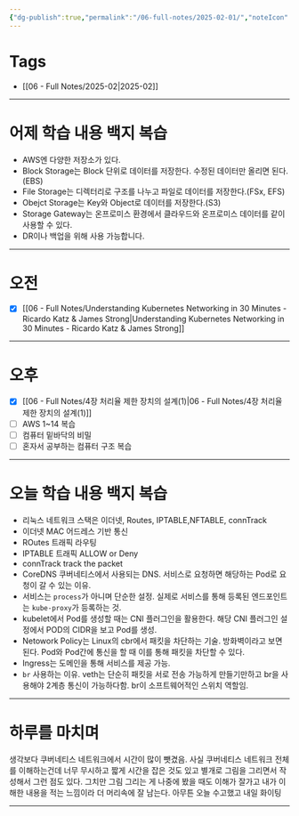 ```yaml
---
{"dg-publish":true,"permalink":"/06-full-notes/2025-02-01/","noteIcon":""}
---
```


# Tags
- [[06 - Full Notes/2025-02\|2025-02]]

---
# 어제 학습 내용 백지 복습
- AWS엔 다양한 저장소가 있다.
- Block Storage는 Block 단위로 데이터를 저장한다. 수정된 데이터만 올리면 된다.(EBS)
- File Storage는 디렉터리로 구조를 나누고 파일로 데이터를 저장한다.(FSx, EFS)
- Obejct Storage는 Key와 Object로 데이터를 저장한다.(S3)
- Storage Gateway는 온프로미스 환경에서 클라우드와 온프로미스 데이터를 같이 사용할 수 있다. 
- DR이나 백업을 위해 사용 가능합니다.
---
# 오전
- [x] [[06 - Full Notes/Understanding Kubernetes Networking in 30 Minutes - Ricardo Katz & James Strong\|Understanding Kubernetes Networking in 30 Minutes - Ricardo Katz & James Strong]]

---
# 오후
- [x] [[06 - Full Notes/4장 처리율 제한 장치의 설계(1)\|06 - Full Notes/4장 처리율 제한 장치의 설계(1)]]
- [ ] AWS 1~14 복습
- [ ] 컴퓨터 밑바닥의 비밀
- [ ] 혼자서 공부하는 컴퓨터 구조 복습

---
# 오늘 학습 내용 백지 복습
- 리눅스 네트워크 스택은 이더넷, Routes, IPTABLE,NFTABLE, connTrack
- 이더넷 MAC 어드레스 기반 통신
- ROutes 트래픽 라우팅
- IPTABLE 트래픽 ALLOW or Deny
- connTrack track the packet 
- CoreDNS 쿠버네티스에서 사용되는 DNS. 서비스로 요청하면 해당하는 Pod로 요청이 갈 수 있는 이유.
- 서비스는 `process`가 아니며 단순한 설정. 실제로 서비스를 통해 등록된 엔드포인트는 `kube-proxy`가 등록하는 것.
- kubelet에서 Pod를 생성할 때는 CNI 플러그인을 활용한다. 해당 CNI 플러그인 설정에서 POD의 CIDR을 보고 Pod를 생성.
- Netowork Policy는 Linux의 cbr에서 패킷을 차단하는 기술. 방화벽이라고 보면 된다. Pod와 Pod간에 통신을 할 때 이를 통해 패킷을 차단할 수 있다.
- Ingress는 도메인을 통해 서비스를 제공 가능. 
- `br` 사용하는 이유. veth는 단순히 패킷을 서로 전송 가능하게 만들기만하고 br을 사용해야 2계층 통신이 가능하다함.  br이 소프트웨어적인 스위치 역할임.
---
# 하루를 마치며
생각보다 쿠버네티스 네트워크에서 시간이 많이 뺏겼음. 사실 쿠버네티스 네트워크 전체를 이해하는건데 너무 무시하고 짧게 시간을 잡은 것도 있고 별개로 그림을 그리면서 작성해서 그런 점도 있다. 그치만 그림 그리는 게 나중에 봤을 때도 이해가 잘가고 내가 이해한 내용을 적는 느낌이라 더 머리속에 잘 남는다.
아무튼 오늘 수고했고 내일 화이팅

---